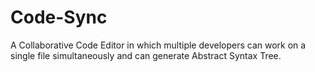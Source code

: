 # Code-Sync
A Collaborative Code Editor in which multiple developers can work on a single file simultaneously and can generate Abstract Syntax Tree.
